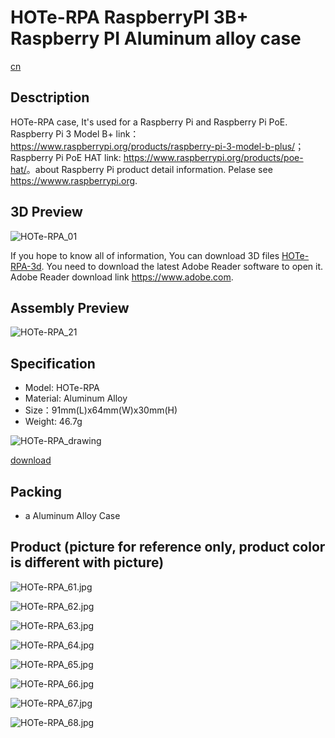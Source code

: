 # HOTe-RPA RaspberryPI 3B+ Raspberry PI Aluminum alloy case

[cn](README_cn.md)

## Desctription

HOTe-RPA case, It's used for a Raspberry Pi and Raspberry Pi PoE. Raspberry Pi 3 Model B+ link： <https://www.raspberrypi.org/products/raspberry-pi-3-model-b-plus/>；Raspberry Pi PoE HAT link: <https://www.raspberrypi.org/products/poe-hat/>。about Raspberry Pi product detail information. Pelase see <https://wwww.raspberrypi.org>.

## 3D Preview

![HOTe-RPA_01](img/HOTe-RPA_01.png)

If you hope to know all of information, You can download 3D files [HOTe-RPA-3d](HOTe-RPA-v1.2.pdf). You need to download the latest Adobe Reader software to open it. Adobe Reader download link <https://www.adobe.com>.

## Assembly Preview

![HOTe-RPA_21](img/HOTe-RPA_21.png)

## Specification

* Model: HOTe-RPA
* Material: Aluminum Alloy
* Size：91mm(L)x64mm(W)x30mm(H)
* Weight: 46.7g

![HOTe-RPA_drawing](img/HOTe-RPA_Drawing.PNG)

[download](HOTe-RPA_Drawing.pdf)

## Packing

* a Aluminum Alloy Case 

## Product (picture for reference only, product color is different with picture)

![HOTe-RPA_61.jpg](img/HOTe-RPA_61.jpg)

![HOTe-RPA_62.jpg](img/HOTe-RPA_62.jpg)

![HOTe-RPA_63.jpg](img/HOTe-RPA_63.jpg)

![HOTe-RPA_64.jpg](img/HOTe-RPA_64.jpg)

![HOTe-RPA_65.jpg](img/HOTe-RPA_65.jpg)

![HOTe-RPA_66.jpg](img/HOTe-RPA_66.jpg)

![HOTe-RPA_67.jpg](img/HOTe-RPA_67.jpg)

![HOTe-RPA_68.jpg](img/HOTe-RPA_68.jpg)